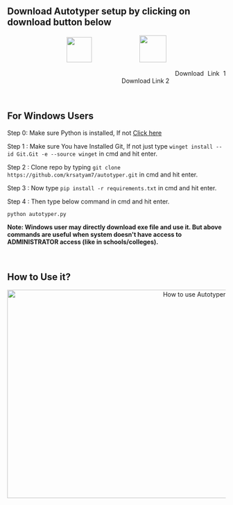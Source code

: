 ## Download Autotyper setup by clicking on download button below 
<p align="center">
<a href="https://sourceforge.net/projects/autotyperr/files/application/Autotyper%20setup.exe/download"><img src="https://user-images.githubusercontent.com/110342305/201322080-710f242d-28d7-47ec-9961-61f7366d84c4.png" height="58"></a>
&nbsp;&nbsp;&nbsp;&nbsp;&nbsp;&nbsp;&nbsp;&nbsp;&nbsp;&nbsp;&nbsp;&nbsp;&nbsp;&nbsp;&nbsp;&nbsp;&nbsp;&nbsp;&nbsp;&nbsp;&nbsp;&nbsp;&nbsp;&nbsp;&nbsp;&nbsp;&nbsp;<a href="https://www.mediafire.com/file/j2129b26ohtvjnq/Autotyper_setup.exe/file"><img src="https://freepngimg.com/save/25800-download-now-button-blue/2122x544" height="62"></a> 
</p>
<p align="justify">&nbsp;&nbsp;&nbsp;&nbsp;&nbsp;&nbsp;&nbsp;&nbsp;&nbsp;&nbsp;&nbsp;&nbsp;&nbsp;&nbsp;&nbsp;&nbsp;&nbsp;&nbsp;&nbsp;&nbsp;&nbsp;&nbsp;&nbsp;&nbsp;&nbsp;&nbsp;&nbsp;&nbsp;&nbsp;&nbsp;&nbsp;&nbsp;&nbsp;&nbsp;&nbsp;&nbsp;&nbsp;&nbsp;&nbsp;&nbsp;&nbsp;&nbsp;&nbsp;&nbsp;Download Link 1 &nbsp;&nbsp;&nbsp;&nbsp;&nbsp;&nbsp;&nbsp;&nbsp;&nbsp;&nbsp;&nbsp;&nbsp;&nbsp;&nbsp;&nbsp;&nbsp;&nbsp;&nbsp;&nbsp;&nbsp;&nbsp;&nbsp;&nbsp;&nbsp;&nbsp;&nbsp;&nbsp;&nbsp;&nbsp;&nbsp;&nbsp;&nbsp;&nbsp;&nbsp;&nbsp;&nbsp;&nbsp;&nbsp;&nbsp;&nbsp;&nbsp;&nbsp;&nbsp;&nbsp;&nbsp;&nbsp;&nbsp;&nbsp;&nbsp;&nbsp;&nbsp;&nbsp;&nbsp;&nbsp;&nbsp;&nbsp;&nbsp;&nbsp;&nbsp;&nbsp;&nbsp;&nbsp;&nbsp;&nbsp;&nbsp;&nbsp; Download Link 2
</p>

<br>


## For Windows Users 


Step 0: Make sure  Python is installed, If not [Click here](https://www.python.org/downloads/)

Step 1 : Make sure You have Installed Git, If not just type  ```winget install --id Git.Git -e --source winget``` in cmd and hit enter.

Step 2 : Clone repo by typing  ```git clone https://github.com/krsatyam7/autotyper.git``` in cmd and hit enter.

Step 3 : Now type ```pip install -r requirements.txt``` in cmd and hit enter.

Step 4 : Then type below command in cmd and hit enter.

```python autotyper.py```

<b>Note: Windows user may directly download exe file and use it. But above commands are useful when system doesn't have access to ADMINISTRATOR access (like in schools/colleges).</b>

<br>

## How to Use it?
<p align="center">
	<img src="https://github.com/krsatyam7/autotyper/blob/main/res/HowToUse.gif" alt="How to use Autotyper?" width="854" height="480"> 
</p>
